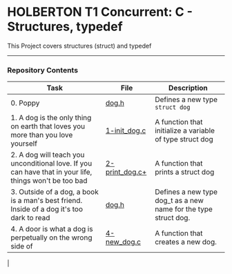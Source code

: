 <h1> HOLBERTON T1 Concurrent: C - Structures, typedef </h1>

This Project covers structures (struct) and typedef

---

<h3> Repository Contents </h3>

| Task | File | Description |
| ----- | ----- | ----- |
| 0. Poppy | [dog.h](https://github.com/MikeBilbee/holbertonschool-low_level_programming/blob/master/structures_typedef/dog.h) | Defines a new type ``struct dog`` |
| 1. A dog is the only thing on earth that loves you more than you love yourself | [1-init_dog.c](https://github.com/MikeBilbee/holbertonschool-low_level_programming/blob/master/structures_typedef/1-init_dog.c) | A function that initialize a variable of type struct dog |
| 2. A dog will teach you unconditional love. If you can have that in your life, things won't be too bad | [2-print_dog.c+]() | A function that prints a struct dog |
| 3. Outside of a dog, a book is a man's best friend. Inside of a dog it's too dark to read | [dog.h](https://github.com/MikeBilbee/holbertonschool-low_level_programming/blob/master/structures_typedef/dog.h) | Defines a new type dog_t as a new name for the type struct dog. |
| 4. A door is what a dog is perpetually on the wrong side of | [4-new_dog.c](https://github.com/MikeBilbee/holbertonschool-low_level_programming/tree/master/structures_typedef) | A function that creates a new dog. |
| 